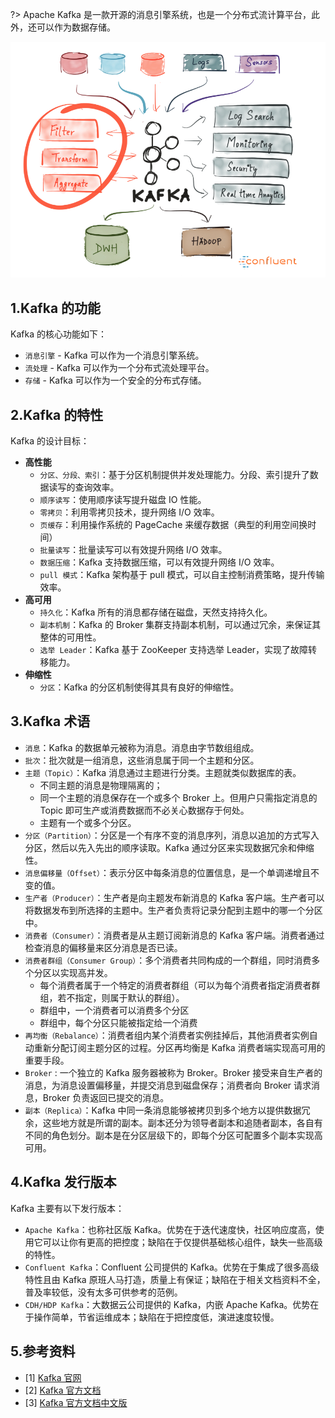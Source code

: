 ?> Apache Kafka 是一款开源的消息引擎系统，也是一个分布式流计算平台，此外，还可以作为数据存储。

![img](./img/1-1.png)

## 1.Kafka 的功能

Kafka 的核心功能如下：

- `消息引擎` - Kafka 可以作为一个消息引擎系统。
- `流处理` - Kafka 可以作为一个分布式流处理平台。
- `存储` - Kafka 可以作为一个安全的分布式存储。

## 2.Kafka 的特性

Kafka 的设计目标：

- **高性能**
    - `分区、分段、索引`：基于分区机制提供并发处理能力。分段、索引提升了数据读写的查询效率。
    - `顺序读写`：使用顺序读写提升磁盘 IO 性能。
    - `零拷贝`：利用零拷贝技术，提升网络 I/O 效率。
    - `页缓存`：利用操作系统的 PageCache 来缓存数据（典型的利用空间换时间）
    - `批量读写`：批量读写可以有效提升网络 I/O 效率。
    - `数据压缩`：Kafka 支持数据压缩，可以有效提升网络 I/O 效率。
    - `pull 模式`：Kafka 架构基于 pull 模式，可以自主控制消费策略，提升传输效率。
- **高可用**
    - `持久化`：Kafka 所有的消息都存储在磁盘，天然支持持久化。
    - `副本机制`：Kafka 的 Broker 集群支持副本机制，可以通过冗余，来保证其整体的可用性。
    - `选举 Leader`：Kafka 基于 ZooKeeper 支持选举 Leader，实现了故障转移能力。
- **伸缩性**
    - `分区`：Kafka 的分区机制使得其具有良好的伸缩性。

## 3.Kafka 术语

- `消息`：Kafka 的数据单元被称为消息。消息由字节数组组成。
- `批次`：批次就是一组消息，这些消息属于同一个主题和分区。
- `主题（Topic）`：Kafka 消息通过主题进行分类。主题就类似数据库的表。
    - 不同主题的消息是物理隔离的；
    - 同一个主题的消息保存在一个或多个 Broker 上。但用户只需指定消息的 Topic 即可生产或消费数据而不必关心数据存于何处。
    - 主题有一个或多个分区。
- `分区（Partition）`：分区是一个有序不变的消息序列，消息以追加的方式写入分区，然后以先入先出的顺序读取。Kafka 通过分区来实现数据冗余和伸缩性。
- `消息偏移量（Offset）`：表示分区中每条消息的位置信息，是一个单调递增且不变的值。
- `生产者（Producer）`：生产者是向主题发布新消息的 Kafka 客户端。生产者可以将数据发布到所选择的主题中。生产者负责将记录分配到主题中的哪一个分区中。
- `消费者（Consumer）`：消费者是从主题订阅新消息的 Kafka 客户端。消费者通过检查消息的偏移量来区分消息是否已读。
- `消费者群组（Consumer Group）`：多个消费者共同构成的一个群组，同时消费多个分区以实现高并发。
    - 每个消费者属于一个特定的消费者群组（可以为每个消费者指定消费者群组，若不指定，则属于默认的群组）。
    - 群组中，一个消费者可以消费多个分区
    - 群组中，每个分区只能被指定给一个消费
- `再均衡（Rebalance）`：消费者组内某个消费者实例挂掉后，其他消费者实例自动重新分配订阅主题分区的过程。分区再均衡是 Kafka 消费者端实现高可用的重要手段。
- `Broker` : 一个独立的 Kafka 服务器被称为 Broker。Broker 接受来自生产者的消息，为消息设置偏移量，并提交消息到磁盘保存；消费者向 Broker 请求消息，Broker 负责返回已提交的消息。
- `副本（Replica）`：Kafka 中同一条消息能够被拷贝到多个地方以提供数据冗余，这些地方就是所谓的副本。副本还分为领导者副本和追随者副本，各自有不同的角色划分。副本是在分区层级下的，即每个分区可配置多个副本实现高可用。

## 4.Kafka 发行版本
Kafka 主要有以下发行版本：

- `Apache Kafka`：也称社区版 Kafka。优势在于迭代速度快，社区响应度高，使用它可以让你有更高的把控度；缺陷在于仅提供基础核心组件，缺失一些高级的特性。
- `Confluent Kafka`：Confluent 公司提供的 Kafka。优势在于集成了很多高级特性且由 Kafka 原班人马打造，质量上有保证；缺陷在于相关文档资料不全，普及率较低，没有太多可供参考的范例。
- `CDH/HDP Kafka`：大数据云公司提供的 Kafka，内嵌 Apache Kafka。优势在于操作简单，节省运维成本；缺陷在于把控度低，演进速度较慢。


## 5.参考资料

- [1] [Kafka 官网](https://kafka.apache.org/)
- [2] [Kafka 官方文档](https://kafka.apache.org/documentation/)
- [3] [Kafka 官方文档中文版](https://kafka.apachecn.org/)
